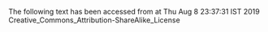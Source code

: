 The following text has been accessed from at Thu Aug 8 23:37:31 IST 2019
Creative_Commons_Attribution-ShareAlike_License

